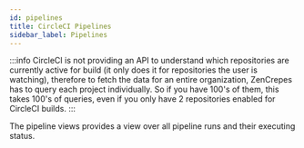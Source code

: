 ```yaml
---
id: pipelines
title: CircleCI Pipelines
sidebar_label: Pipelines
---
```


:::info
CircleCI is not providing an API to understand which repositories are currently active for build (it only does it for repositories the user is watching), therefore to fetch the data for an entire organization, ZenCrepes has to query each project individually. So if you have 100's of them, this takes 100's of queries, even if you only have 2 repositories enabled for CircleCI builds.
:::

The pipeline views provides a view over all pipeline runs and their executing status.
